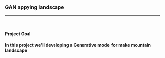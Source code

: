 ### GAN appying landscape
<hr>
<br>


#### <b>Project Goal<b> 


In this project we'll developing a Generative model for make mountain landscape


